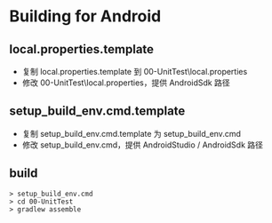 # Building for Android

## local.properties.template

 * 复制 local.properties.template 到 00-UnitTest\local.properties
 * 修改 00-UnitTest\local.properties，提供 AndroidSdk 路径

## setup_build_env.cmd.template

 * 复制 setup_build_env.cmd.template 为 setup_build_env.cmd
 * 修改 setup_build_env.cmd，提供 AndroidStudio / AndroidSdk 路径

## build

```
> setup_build_env.cmd
> cd 00-UnitTest
> gradlew assemble
```
